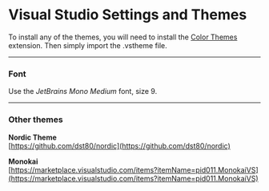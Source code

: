 # Visual Studio Settings and Themes

To install any of the themes, you will need to install the [Color Themes](https://marketplace.visualstudio.com/items?itemName=VisualStudioPlatformTeam.ColorThemesforVisualStudio) extension. Then simply import the .vstheme file.

---
### Font

Use the *JetBrains Mono Medium* font, size 9.

---
### Other themes

**Nordic Theme**  
[https://github.com/dst80/nordic](https://github.com/dst80/nordic)

**Monokai**  
[https://marketplace.visualstudio.com/items?itemName=pid011.MonokaiVS](https://marketplace.visualstudio.com/items?itemName=pid011.MonokaiVS)
